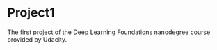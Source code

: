 # Project1
The first project of the Deep Learning Foundations nanodegree course provided by Udacity.
